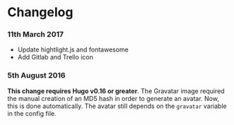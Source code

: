 # Changelog

### 11th March 2017

- Update hightlight.js and fontawesome
- Add Gitlab and Trello icon

### 5th August 2016

**This change requires Hugo v0.16 or greater**. The Gravatar image required the manual creation
of an MD5 hash in order to generate an avatar. Now, this is done automatically. The avatar still
depends on the `gravatar` variable in the config file.
